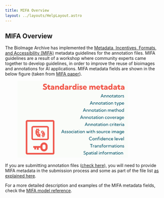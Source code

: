 ```yaml
---
title: MIFA Overview
layout: ../layouts/HelpLayout.astro
---
```


MIFA Overview
---------------------------------------
The BioImage Archive has implemented the [Metadata, Incentives, Formats, and Accessibility (MIFA)](https://doi.org/10.48550/arXiv.2311.10443) metadata guidelines for the annotation files. MIFA guidelines are a result of a workshop where community experts came together to develop guidelines, in order to improve the reuse of bioimages and annotations for AI applications. MIFA metadata fields are shown in the below figure (taken from [MIFA paper](https://doi.org/10.48550/arXiv.2311.10443)).

<figure>
<img src="/src/assets/bioimage-archive/MIFA_metadata.jpeg" alt="MIFA metadata" class="float-center float-top" style="height: 250px">
<figcaption class="figure-caption"></figcaption>
</figure>

If you are submitting annotation files ([check here](/bioimage-archive/aiglossary)), you will need to provide MIFA metadata in the submission process and some as part of the file list [as explained here](/bioimage-archive/submitannotations).

For a more detailed description and examples of the MIFA metadata fields, check the [MIFA model reference](/bioimage-archive/mifamodelreference/).
